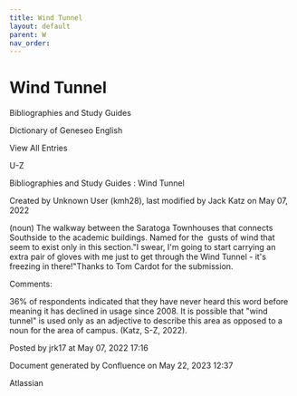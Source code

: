 ```yaml
---
title: Wind Tunnel
layout: default
parent: W
nav_order:
---
```


# Wind Tunnel

Bibliographies and Study Guides

Dictionary of Geneseo English

View All Entries

U-Z

Bibliographies and Study Guides : Wind Tunnel

Created by  Unknown User (kmh28), last modified by  Jack Katz on May 07, 2022

(noun) The walkway between the Saratoga Townhouses that connects Southside to the academic buildings. Named for the  gusts of wind that seem to exist only in this section.&quot;I swear, I'm going to start carrying an extra pair of gloves with me just to get through the Wind Tunnel - it's freezing in there!&quot;Thanks to Tom Cardot for the submission.

Comments:

36% of respondents indicated that they have never heard this word before meaning it has declined in usage since 2008. It is possible that &quot;wind tunnel&quot; is used only as an adjective to describe this area as opposed to a noun for the area of campus. (Katz, S-Z, 2022).

Posted by jrk17 at May 07, 2022 17:16

Document generated by Confluence on May 22, 2023 12:37

Atlassian
